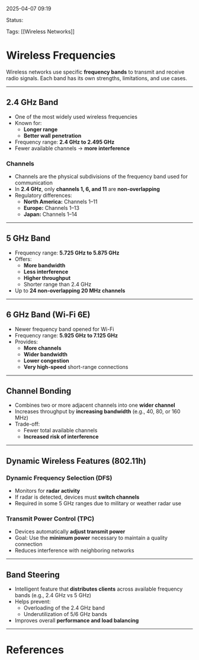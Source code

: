2025-04-07 09:19

Status:

Tags: [[Wireless Networks]]

# Wireless Frequencies

Wireless networks use specific **frequency bands** to transmit and receive radio signals. Each band has its own strengths, limitations, and use cases.

---

## 2.4 GHz Band

- One of the most widely used wireless frequencies
- Known for:
  - **Longer range**
  - **Better wall penetration**
- Frequency range: **2.4 GHz to 2.495 GHz**
- Fewer available channels → **more interference**

### Channels

- Channels are the physical subdivisions of the frequency band used for communication
- In **2.4 GHz**, only **channels 1, 6, and 11** are **non-overlapping**
- Regulatory differences:
  - **North America:** Channels 1–11
  - **Europe:** Channels 1–13
  - **Japan:** Channels 1–14

---

## 5 GHz Band

- Frequency range: **5.725 GHz to 5.875 GHz**
- Offers:
  - **More bandwidth**
  - **Less interference**
  - **Higher throughput**
  - Shorter range than 2.4 GHz
- Up to **24 non-overlapping 20 MHz channels**

---

## 6 GHz Band (Wi-Fi 6E)

- Newer frequency band opened for Wi-Fi
- Frequency range: **5.925 GHz to 7.125 GHz**
- Provides:
  - **More channels**
  - **Wider bandwidth**
  - **Lower congestion**
  - **Very high-speed** short-range connections

---

## Channel Bonding

- Combines two or more adjacent channels into one **wider channel**
- Increases throughput by **increasing bandwidth** (e.g., 40, 80, or 160 MHz)
- Trade-off:
  - Fewer total available channels
  - **Increased risk of interference**

---

## Dynamic Wireless Features (802.11h)

### Dynamic Frequency Selection (DFS)

- Monitors for **radar activity**
- If radar is detected, devices must **switch channels**
- Required in some 5 GHz ranges due to military or weather radar use

### Transmit Power Control (TPC)

- Devices automatically **adjust transmit power**
- Goal: Use the **minimum power** necessary to maintain a quality connection
- Reduces interference with neighboring networks

---

## Band Steering

- Intelligent feature that **distributes clients** across available frequency bands (e.g., 2.4 GHz vs 5 GHz)
- Helps prevent:
  - Overloading of the 2.4 GHz band
  - Underutilization of 5/6 GHz bands
- Improves overall **performance and load balancing**

---

# References
